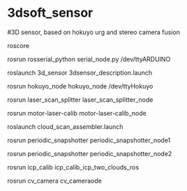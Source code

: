 # 3dsoft_sensor
#3D sensor, based on hokuyo urg and stereo camera fusion

roscore

rosrun rosserial_python serial_node.py /dev/ttyARDUINO

roslaunch 3d_sensor 3dsensor_description.launch

rosrun hokuyo_node hokuyo_node /dev/ttyHokuyo

rosrun laser_scan_splitter laser_scan_splitter_node

rosrun motor-laser-calib motor-laser-calib_node

roslaunch cloud_scan_assembler.launch

rosrun periodic_snapshotter periodic_snapshotter_node1

rosrun periodic_snapshotter periodic_snapshotter_node2

rosrun icp_calib icp_calib_icp_two_clouds_ros

rosrun cv_camera cv_cameraode
